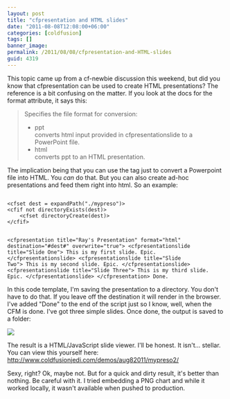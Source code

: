 ```yaml
---
layout: post
title: "cfpresentation and HTML slides"
date: "2011-08-08T12:08:00+06:00"
categories: [coldfusion]
tags: []
banner_image: 
permalink: /2011/08/08/cfpresentation-and-HTML-slides
guid: 4319
---
```


This topic came up from a cf-newbie discussion this weekend, but did you know that cfpresentation can be used to create HTML presentations? The reference is a bit confusing on the matter. If you look at the docs for the format attribute, it says this:
<!--more-->
<p>

<blockquote>
Specifies the file format for conversion:
<ul>
<li>ppt<br/>
converts html input provided in cfpresentationslide to a PowerPoint file.
<li>html<br/>
converts ppt to an HTML presentation.
</blockquote>

<p>

The implication being that you can use the tag just to convert a Powerpoint file into HTML. You <i>can</i> do that. But you can also create ad-hoc presentations and feed them right into html. So an example:

<p>

<code>
&lt;cfset dest = expandPath("./mypreso")&gt;
&lt;cfif not directoryExists(dest)&gt;
	&lt;cfset directoryCreate(dest)&gt;
&lt;/cfif&gt;

&lt;cfpresentation title="Ray's Presentation" format="html" destination="#dest#" overwrite="true"&gt;
	&lt;cfpresentationslide title="Slide One"&gt;
		This is my first slide. Epic.
	&lt;/cfpresentationslide&gt;
	&lt;cfpresentationslide title="Slide Two"&gt;
		This is my second slide. Epic.
	&lt;/cfpresentationslide&gt;
	&lt;cfpresentationslide title="Slide Three"&gt;
		This is my third slide. Epic.
	&lt;/cfpresentationslide&gt;
&lt;/cfpresentation&gt;
Done.
</code>

<p>

In this code template, I'm saving the presentation to a directory. You don't have to do that. If you leave off the destination it will render in the browser. I've added "Done" to the end of the script just so I know, well, when the CFM is done. I've got three simple slides. Once done, the output is saved to a folder:

<p>

<img src="https://static.raymondcamden.com/images/ScreenClip150.png" />

<p>

The result is a HTML/JavaScript slide viewer. I'll be honest. It isn't... stellar. You can view this yourself here: <a href="http://www.coldfusionjedi.com/demos/aug82011/mypreso2/">http://www.coldfusionjedi.com/demos/aug82011/mypreso2/</a> 

<p>

Sexy, right? Ok, maybe not. But for a quick and dirty result, it's better than nothing. Be careful with it. I tried embedding a PNG chart and while it worked locally, it wasn't available when pushed to production.